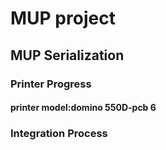 # MUP project
## MUP Serialization
### Printer Progress
 #### printer model:domino 550D-pcb 6


### Integration Process